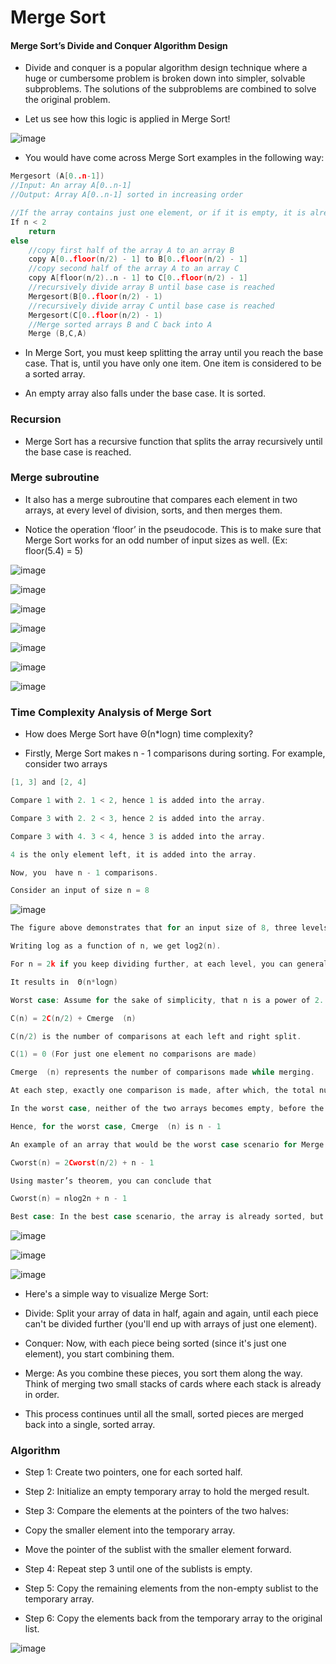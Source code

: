 # Merge Sort

#### Merge Sort’s Divide and Conquer Algorithm Design
- Divide and conquer is a popular algorithm design technique where a huge or cumbersome problem is broken down into simpler, solvable subproblems. The solutions of 
 the subproblems are combined to solve the original problem.

- Let us see how this logic is applied in Merge Sort!

![image](https://github.com/user-attachments/assets/8640e936-f26f-4d50-8a06-f1d2e3b36102)

- You would have come across Merge Sort examples in the following way:
```c
Mergesort (A[0..n-1])
//Input: An array A[0..n-1]
//Output: Array A[0..n-1] sorted in increasing order

//If the array contains just one element, or if it is empty, it is already sorted
If n < 2
	return
else
    //copy first half of the array A to an array B
    copy A[0..floor(n/2) - 1] to B[0..floor(n/2) - 1] 
    //copy second half of the array A to an array C
    copy A[floor(n/2)..n - 1] to C[0..floor(n/2) - 1]
    //recursively divide array B until base case is reached 
    Mergesort(B[0..floor(n/2) - 1)
    //recursively divide array C until base case is reached
    Mergesort(C[0..floor(n/2) - 1)
    //Merge sorted arrays B and C back into A 
    Merge (B,C,A)
```

- In Merge Sort, you must keep splitting the array until you reach the base case. That is, until you have only one item. One item is considered to be a sorted 
 array.

- An empty array also falls under the base case. It is sorted.

### Recursion
- Merge Sort has a recursive function that splits the array recursively until the base case is reached.

### Merge subroutine
- It also has a merge subroutine that compares each element in two arrays, at every level of division, sorts, and then merges them.

- Notice the operation ‘floor’ in the pseudocode. This is to make sure that Merge Sort works for an odd number of input sizes as well. (Ex: floor(5.4) = 5)

![image](https://github.com/user-attachments/assets/1349428f-886f-460b-8d12-442d29914dbc)

![image](https://github.com/user-attachments/assets/56d84a87-60e6-4b47-a1e9-f40771399b94)

![image](https://github.com/user-attachments/assets/47e403e2-bf98-4265-b4da-0efaa0a03793)

![image](https://github.com/user-attachments/assets/eedc386e-5778-4b6d-a521-79430259bd87)

![image](https://github.com/user-attachments/assets/83b86e33-4059-46a9-9ae1-27dd5521adea)

![image](https://github.com/user-attachments/assets/b79b4848-69a2-4346-9695-9ed329676fe2)

![image](https://github.com/user-attachments/assets/6d639f72-42a1-4b49-b566-5bb301e430aa)

### Time Complexity Analysis of Merge Sort
- How does Merge Sort have Θ(n*logn) time complexity?

- Firstly, Merge Sort makes n - 1 comparisons during sorting. For example, consider two arrays
```c
[1, 3] and [2, 4]

Compare 1 with 2. 1 < 2, hence 1 is added into the array.

Compare 3 with 2. 2 < 3, hence 2 is added into the array.

Compare 3 with 4. 3 < 4, hence 3 is added into the array.

4 is the only element left, it is added into the array.

Now, you  have n - 1 comparisons.

Consider an input of size n = 8
```

![image](https://github.com/user-attachments/assets/aa9a702c-9472-48ea-95fb-d9cb0f7e840a)

```c
The figure above demonstrates that for an input size of 8, three levels of division are needed. Thus the number of levels of division is log2(8) = 3

Writing log as a function of n, we get log2(n).

For n = 2k if you keep dividing further, at each level, you can generalize the above calculations as  ∑  2k[n/2k-1] with lower bound as k = 0 and upper bound as log(n) - 1

It results in  Θ(n*logn)

Worst case: Assume for the sake of simplicity, that n is a power of 2. Let C(n) be the number of key comparisons made. The equation below defines the amount of work that needs to be done to divide and merge the arrays.

C(n) = 2C(n/2) + Cmerge  (n)

C(n/2) is the number of comparisons at each left and right split.

C(1) = 0 (For just one element no comparisons are made)

Cmerge  (n) represents the number of comparisons made while merging.

At each step, exactly one comparison is made, after which, the total number of elements in the two arrays still needed to be compared is reduced by one.

In the worst case, neither of the two arrays becomes empty, before the other one contains just one element.

Hence, for the worst case, Cmerge  (n) is n - 1

An example of an array that would be the worst case scenario for Merge Sort is [1, 9, 5, 13, 3, 11, 7, 15]..

Cworst(n) = 2Cworst(n/2) + n - 1

Using master’s theorem, you can conclude that

Cworst(n) = nlog2n + n - 1

Best case: In the best case scenario, the array is already sorted, but we still have to split and recombine it back.
```


![image](https://github.com/user-attachments/assets/e0e45c82-ba2c-4fb9-810b-97ebc12717e9)


![image](https://github.com/user-attachments/assets/4c035c5c-03f0-4531-9e72-e31b72d5abef)

![image](https://github.com/user-attachments/assets/d4e9470d-6f28-4285-b84b-8437638bb497)

- Here's a simple way to visualize Merge Sort:

- Divide: Split your array of data in half, again and again, until each piece can't be divided further (you'll end up with arrays of just one element).
- Conquer: Now, with each piece being sorted (since it's just one element), you start combining them.
- Merge: As you combine these pieces, you sort them along the way. Think of merging two small stacks of cards where each stack is already in order.

- This process continues until all the small, sorted pieces are merged back into a single, sorted array.


### Algorithm
- Step 1: Create two pointers, one for each sorted half.

- Step 2: Initialize an empty temporary array to hold the merged result.

- Step 3: Compare the elements at the pointers of the two halves:

- Copy the smaller element into the temporary array.

- Move the pointer of the sublist with the smaller element forward.

- Step 4: Repeat step 3 until one of the sublists is empty.

- Step 5: Copy the remaining elements from the non-empty sublist to the temporary array.

- Step 6: Copy the elements back from the temporary array to the original list.


![image](https://github.com/user-attachments/assets/8b2c71c2-8c60-4f44-94f1-ed5e27dacdef)


